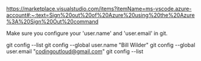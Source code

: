 

https://marketplace.visualstudio.com/items?itemName=ms-vscode.azure-account#:~:text=Sign%20out%20of%20Azure%20using%20the%20Azure%3A%20Sign%20Out%20command


Make sure you configure your 'user.name' and 'user.email' in git.

git config --list
git config --global user.name "Bill Wilder"
git config --global user.email "codingoutloud@gmail.com"
git config --list

